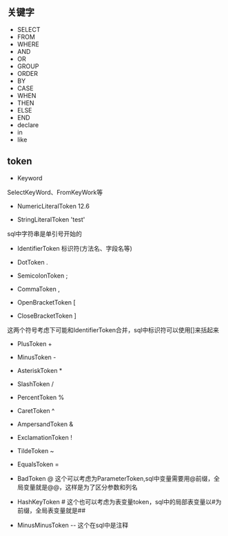 
## 关键字
* SELECT
* FROM
* WHERE
* AND
* OR
* GROUP
* ORDER
* BY
* CASE
* WHEN
* THEN
* ELSE
* END
* declare
* in
* like

## token
* Keyword

SelectKeyWord、FromKeyWork等

* NumericLiteralToken 12.6

* StringLiteralToken 'test'

sql中字符串是单引号开始的

* IdentifierToken 标识符(方法名、字段名等) 

* DotToken .
* SemicolonToken ;
* CommaToken ,
* OpenBracketToken [

* CloseBracketToken ]

这两个符号考虑下可能和IdentifierToken合并，sql中标识符可以使用[]来括起来

* PlusToken +
* MinusToken  -
* AsteriskToken *
* SlashToken /
* PercentToken %
* CaretToken ^
* AmpersandToken &
* ExclamationToken !
* TildeToken ~
* EqualsToken =

* BadToken @
这个可以考虑为ParameterToken,sql中变量需要用@前缀，全局变量就是@@，这样是为了区分参数和列名

* HashKeyToken #
这个也可以考虑为表变量token，sql中的局部表变量以#为前缀，全局表变量就是##

* MinusMinusToken --
这个在sql中是注释